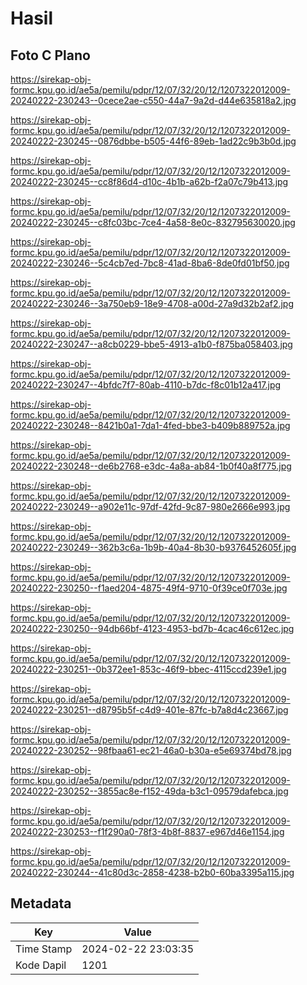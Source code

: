 # Hasil

## Foto C Plano

https://sirekap-obj-formc.kpu.go.id/ae5a/pemilu/pdpr/12/07/32/20/12/1207322012009-20240222-230243--0cece2ae-c550-44a7-9a2d-d44e635818a2.jpg

https://sirekap-obj-formc.kpu.go.id/ae5a/pemilu/pdpr/12/07/32/20/12/1207322012009-20240222-230245--0876dbbe-b505-44f6-89eb-1ad22c9b3b0d.jpg

https://sirekap-obj-formc.kpu.go.id/ae5a/pemilu/pdpr/12/07/32/20/12/1207322012009-20240222-230245--cc8f86d4-d10c-4b1b-a62b-f2a07c79b413.jpg

https://sirekap-obj-formc.kpu.go.id/ae5a/pemilu/pdpr/12/07/32/20/12/1207322012009-20240222-230245--c8fc03bc-7ce4-4a58-8e0c-832795630020.jpg

https://sirekap-obj-formc.kpu.go.id/ae5a/pemilu/pdpr/12/07/32/20/12/1207322012009-20240222-230246--5c4cb7ed-7bc8-41ad-8ba6-8de0fd01bf50.jpg

https://sirekap-obj-formc.kpu.go.id/ae5a/pemilu/pdpr/12/07/32/20/12/1207322012009-20240222-230246--3a750eb9-18e9-4708-a00d-27a9d32b2af2.jpg

https://sirekap-obj-formc.kpu.go.id/ae5a/pemilu/pdpr/12/07/32/20/12/1207322012009-20240222-230247--a8cb0229-bbe5-4913-a1b0-f875ba058403.jpg

https://sirekap-obj-formc.kpu.go.id/ae5a/pemilu/pdpr/12/07/32/20/12/1207322012009-20240222-230247--4bfdc7f7-80ab-4110-b7dc-f8c01b12a417.jpg

https://sirekap-obj-formc.kpu.go.id/ae5a/pemilu/pdpr/12/07/32/20/12/1207322012009-20240222-230248--8421b0a1-7da1-4fed-bbe3-b409b889752a.jpg

https://sirekap-obj-formc.kpu.go.id/ae5a/pemilu/pdpr/12/07/32/20/12/1207322012009-20240222-230248--de6b2768-e3dc-4a8a-ab84-1b0f40a8f775.jpg

https://sirekap-obj-formc.kpu.go.id/ae5a/pemilu/pdpr/12/07/32/20/12/1207322012009-20240222-230249--a902e11c-97df-42fd-9c87-980e2666e993.jpg

https://sirekap-obj-formc.kpu.go.id/ae5a/pemilu/pdpr/12/07/32/20/12/1207322012009-20240222-230249--362b3c6a-1b9b-40a4-8b30-b9376452605f.jpg

https://sirekap-obj-formc.kpu.go.id/ae5a/pemilu/pdpr/12/07/32/20/12/1207322012009-20240222-230250--f1aed204-4875-49f4-9710-0f39ce0f703e.jpg

https://sirekap-obj-formc.kpu.go.id/ae5a/pemilu/pdpr/12/07/32/20/12/1207322012009-20240222-230250--94db66bf-4123-4953-bd7b-4cac46c612ec.jpg

https://sirekap-obj-formc.kpu.go.id/ae5a/pemilu/pdpr/12/07/32/20/12/1207322012009-20240222-230251--0b372ee1-853c-46f9-bbec-4115ccd239e1.jpg

https://sirekap-obj-formc.kpu.go.id/ae5a/pemilu/pdpr/12/07/32/20/12/1207322012009-20240222-230251--d8795b5f-c4d9-401e-87fc-b7a8d4c23667.jpg

https://sirekap-obj-formc.kpu.go.id/ae5a/pemilu/pdpr/12/07/32/20/12/1207322012009-20240222-230252--98fbaa61-ec21-46a0-b30a-e5e69374bd78.jpg

https://sirekap-obj-formc.kpu.go.id/ae5a/pemilu/pdpr/12/07/32/20/12/1207322012009-20240222-230252--3855ac8e-f152-49da-b3c1-09579dafebca.jpg

https://sirekap-obj-formc.kpu.go.id/ae5a/pemilu/pdpr/12/07/32/20/12/1207322012009-20240222-230253--f1f290a0-78f3-4b8f-8837-e967d46e1154.jpg

https://sirekap-obj-formc.kpu.go.id/ae5a/pemilu/pdpr/12/07/32/20/12/1207322012009-20240222-230244--41c80d3c-2858-4238-b2b0-60ba3395a115.jpg


## Metadata

| Key        | Value               |
| ---------- | ------------------- |
| Time Stamp | 2024-02-22 23:03:35 |
| Kode Dapil | 1201                |



